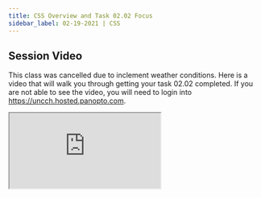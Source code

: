 ```yaml
---
title: CSS Overview and Task 02.02 Focus
sidebar_label: 02-19-2021 | CSS
---
```


## Session Video

This class was cancelled due to inclement weather conditions. Here is a video that will walk you through getting your task 02.02 completed. If you are not able to see the video, you will need to login into <https://uncch.hosted.panopto.com>.

<iframe src='https://uncch.hosted.panopto.com/Panopto/Pages/Embed.aspx?id=2752cc5b-fca5-4ad7-a231-acd3011bd838&autoplay=false&offerviewer=true&showtitle=true&showbrand=false&start=0&interactivity=all'
        />






## HTML Review

This is the basic page that we hard coded last week. We did it line by line in notepad without any auto completion:

```html
<!DOCTYPE html>
<html lang="en">
  <head>
   <meta charset="utf-8"> <!-- this is now required for validation -->
   <title>Task 02.01 Assignment</title>
  </head>
  <body>
   <h1>Hard coded page.</h1>
   <p>This is a paragraph.</p>
  </body>
</html>
```
There is no CSS styling in the code above. (You can change the Title to 02.02 Assignment)

## Inline CSS

The best way to learn css concepts is to continue to hard code; however, cutting and pasting simple code is acceptable. Or you can use your autocomplete function in your text editor. Open up your last project and add some more code:

So let's put in some [inline css](https://codepen.io/lblakej/pen/RwajaEZ) with a style attribute.

Find the h1 tag, click after the 1 and before the closing h1 bracket and add some space, like this:

```             
<h1                   >Hard coded page.</h1>
```
Confirm that you moved the angle bracket with the text.

Then, add add the following code in the space:

```
style="color:red;"
```

Every part of the attribute data has to go inside the first pair of brackets. Now look below. Look back and forth between these two boxes and confirm that ```style="color:red;"``` is in there in that particular order. This syntax will be repeated over and over with all of the other attributes that you will learn. Eventually, it will get easier to recognize the pattern.

```          
<h1 style="color:red;">Hard coded page.</h1>
```


See this [codepen example](https://codepen.io/lblakej/pen/RwajaEZ), to see it live.

Different text editors use different highlighting, but are consistent regarding elements, attributes, and values.

Save your file with the changes, leaving the inline style in place. We need to keep that in the document to demo and discuss the concept of **cascading.** Preview your saved file in a browser to confirm that the heading is red.

This is what your code should look like after saving:

```html
<!DOCTYPE html>
<html lang="en">
  <head>
   <title>Task 02.02 Assignment</title>
  </head>
  <body>
   <h1 style="color:red;">Hard coded page.</h1>
   <p>This is a paragraph.</p>
  </body>
</html>
```

## Adding Styles in the head of the HTML Document

Inline styles are not optimal. It is **much** better to add them to the head of the document. But not the **best** way. We will get to the best way after this example.

Add this code block in the head:

```
<style>
  p  {
    color:blue;
      }
</style>
```
Like this:

```html
<!DOCTYPE html>
<html lang="en">
  <head>
   <title>Task 02.01 Assignment</title>
   <!-- below title -->
   <style>
    p  {
      color:blue;
        }
  </style>
  <!-- above the closing head tag -->
  </head>
  <body>
   <h1 style="color:red;">Hard coded page.</h1>
   <p>This is a paragraph.</p>
  </body>
</html>
```

Leave the code as is and save and preview your file. Confirm that you have a blue paragraph and a red heading 1. If you add another paragraph element in the body, will it also be blue?

There are some situations where it is okay to put one or two styles in the head of the same document. But it is never optimal to put a lot of CSS code in the top of your document.

## CSS Placed in a Separate Document
The best way to add multiple styles to your webpage or website is to put the styles in a separate document and then link them to your web page or web pages.

Within your root folder, create a file named  ```style.css```.

*You can also name it as you wish. Examples might be ```main.css``` or ```primary.css``` or ```unc_theme.css``` but make sure you don't leave spaces or use bad naming conventions. Do try to make it understandable and relevant.*

In the new empty file enter a body tag and give it a background color of tan or choose another. [Here is a list of CSS Named background colors](https://www.w3schools.com/colors/colors_names.asp). There are only 140 named colors. All named colors can also be described in [HEX values](https://www.w3schools.com/colors/colors_hexadecimal.asp)

```
body {
  background-color: tan;
}
```
> Notice that you **do not** need to include the ```<style>``` tags if you are putting your styles in a separate css file.

It's time to address a common confusion before we go on... Linking a css file to an HTML file is very different than creating a text link out to [a funny cat gif](https://gfycat.com/hoarsetightcapybara). That is an **anchor link** and it looks like this:

```
<a href="https:/gfycat.com/hoarsetightcapybara">a funny cat gif</a>
```

HENCE, why it starts with an **a**; a is for anchor. These anchor links have to go in the **body** of your html file. By the way, as you may have already found out, the link is not really a funny cat gif.

## Linking The webpage to the CSS File (Same level in folder)
Here is what the [HTML Link tag](https://www.w3schools.com/tags/tag_link.asp) looks like:

```
   <link rel="stylesheet" href="style.css">
```

The link to a CSS file must go in the **head** of your web page. If you have multiple web pages that use the same css file, they also must include the exact same link in the head of the html page.

```
<!DOCTYPE html>
<html lang="en">
  <head>
   <title>Task 02.02 Assignment</title>    
   <link rel="stylesheet" href="style.css">
</head>
```

The file name must exactly match the file name you created, and, this is very important, it must be at the same level of your index.html or other html files, in the directory, for it to work as shown above.

```
- index.html
- style.css
```

## Linking to a Stylesheet (Stylesheet(s) in Directory in the root folder)

Look at the file set up below. There are two stylesheets in the stylesDirectory. You must reference them so that they can be found in the directory:

```
index.html
stylesDirectory
   style.css
   unc_theme.css
```
Here is how you link to just the style.css file:

```
<!DOCTYPE html>
<html lang="en">
  <head>
   <title>Task 02.02 Assignment</title>    
 <link rel="stylesheet" href="stylesDirectory/style.css">
</head>
```

Here is how you link to both ```style.css``` and ```unc_theme.css``` file:

```
<!DOCTYPE html>
<html lang="en">
  <head>
   <title>Task 02.02 Assignment</title>    
 <link rel="stylesheet" href="stylesDirectory/style.css">
 <link rel="stylesheet" href="stylesDirectory/unc_theme.css">
</head>
```

## Experiment with some css

You now know all you need to know to start experimenting with CSS. Have some fun! But make sure your CSS validates before you submit your 02.02 Assignment in Sakai.

* [Color Hex Color Codes](https://www.color-hex.com/)
* [CSS Basics](https://developer.mozilla.org/en-US/docs/Web/CSS)
* [Custom Properties (variables)](https://developer.mozilla.org/en-US/docs/Web/CSS/Using_CSS_custom_properties)

